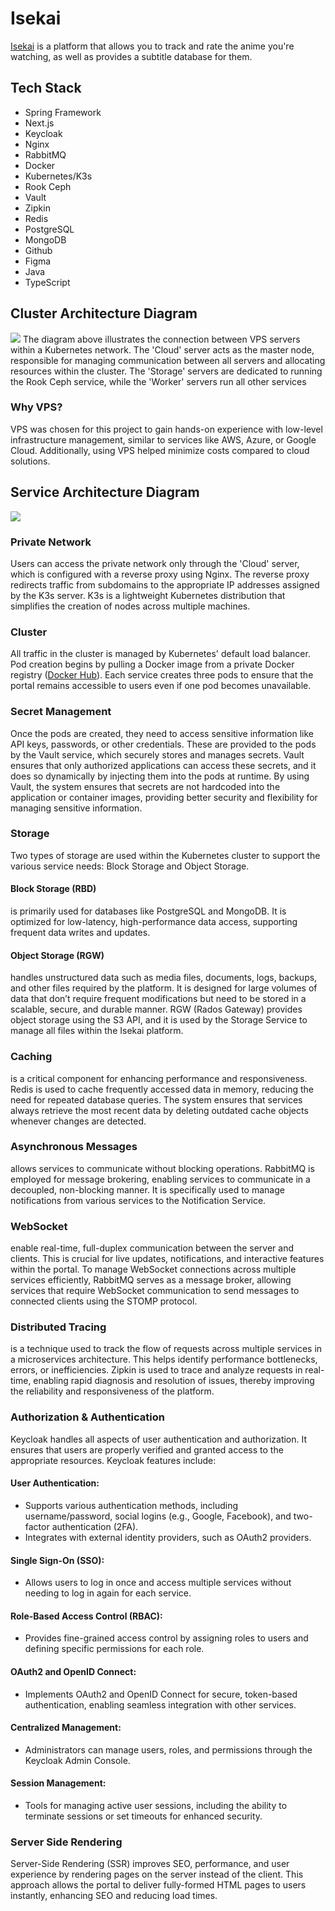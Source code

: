 # Isekai

[Isekai](https://isekai.pl) is a platform that allows you to track and rate the anime you're watching, as well as provides a subtitle database for them.

## Tech Stack
- Spring Framework
- Next.js
- Keycloak
- Nginx
- RabbitMQ
- Docker
- Kubernetes/K3s
- Rook Ceph
- Vault
- Zipkin
- Redis
- PostgreSQL
- MongoDB
- Github
- Figma
- Java
- TypeScript

## Cluster Architecture Diagram

![](/media/cluster-arch-diagram.svg)
The diagram above illustrates the connection between VPS servers within a Kubernetes network. The 'Cloud' server acts as the master node, responsible for managing communication between all servers and allocating resources within the cluster. The 'Storage' servers are dedicated to running the Rook Ceph service, while the 'Worker' servers run all other services

### Why VPS?
VPS was chosen for this project to gain hands-on experience with low-level infrastructure management, similar to services like AWS, Azure, or Google Cloud. Additionally, using VPS helped minimize costs compared to cloud solutions.

## Service Architecture Diagram

![](/media/service-arch-diagram.svg)

### Private Network
Users can access the private network only through the 'Cloud' server, which is configured with a reverse proxy using Nginx. The reverse proxy redirects traffic from subdomains to the appropriate IP addresses assigned by the K3s server. K3s is a lightweight Kubernetes distribution that simplifies the creation of nodes across multiple machines.

### Cluster
All traffic in the cluster is managed by Kubernetes' default load balancer. Pod creation begins by pulling a Docker image from a private Docker registry ([Docker Hub](https://hub.docker.com/)). Each service creates three pods to ensure that the portal remains accessible to users even if one pod becomes unavailable.

### Secret Management
Once the pods are created, they need to access sensitive information like API keys, passwords, or other credentials. These are provided to the pods by the Vault service, which securely stores and manages secrets. Vault ensures that only authorized applications can access these secrets, and it does so dynamically by injecting them into the pods at runtime.
By using Vault, the system ensures that secrets are not hardcoded into the application or container images, providing better security and flexibility for managing sensitive information.

### Storage
Two types of storage are used within the Kubernetes cluster to support the various service needs: Block Storage and Object Storage.

#### Block Storage (RBD)
is primarily used for databases like PostgreSQL and MongoDB. It is optimized for low-latency, high-performance data access, supporting frequent data writes and updates.

#### Object Storage (RGW)
handles unstructured data such as media files, documents, logs, backups, and other files required by the platform. It is designed for large volumes of data that don’t require frequent modifications but need to be stored in a scalable, secure, and durable manner. RGW (Rados Gateway) provides object storage using the S3 API, and it is used by the Storage Service to manage all files within the Isekai platform.

### Caching
is a critical component for enhancing performance and responsiveness. Redis is used to cache frequently accessed data in memory, reducing the need for repeated database queries. The system ensures that services always retrieve the most recent data by deleting outdated cache objects whenever changes are detected.

### Asynchronous Messages
allows services to communicate without blocking operations. RabbitMQ is employed for message brokering, enabling services to communicate in a decoupled, non-blocking manner. It is specifically used to manage notifications from various services to the Notification Service.

### WebSocket
enable real-time, full-duplex communication between the server and clients. This is crucial for live updates, notifications, and interactive features within the portal. To manage WebSocket connections across multiple services efficiently, RabbitMQ serves as a message broker, allowing services that require WebSocket communication to send messages to connected clients using the STOMP protocol.

### Distributed Tracing
is a technique used to track the flow of requests across multiple services in a microservices architecture. This helps identify performance bottlenecks, errors, or inefficiencies. Zipkin is used to trace and analyze requests in real-time, enabling rapid diagnosis and resolution of issues, thereby improving the reliability and responsiveness of the platform.

### Authorization & Authentication
Keycloak handles all aspects of user authentication and authorization. It ensures that users are properly verified and granted access to the appropriate resources. Keycloak features include:

#### User Authentication:
- Supports various authentication methods, including username/password, social logins (e.g., Google, Facebook), and two-factor authentication (2FA).
- Integrates with external identity providers, such as OAuth2 providers.

#### Single Sign-On (SSO):
- Allows users to log in once and access multiple services without needing to log in again for each service.

#### Role-Based Access Control (RBAC):
- Provides fine-grained access control by assigning roles to users and defining specific permissions for each role.

#### OAuth2 and OpenID Connect:
- Implements OAuth2 and OpenID Connect for secure, token-based authentication, enabling seamless integration with other services.

#### Centralized Management:
- Administrators can manage users, roles, and permissions through the Keycloak Admin Console.

#### Session Management:
- Tools for managing active user sessions, including the ability to terminate sessions or set timeouts for enhanced security.

### Server Side Rendering
Server-Side Rendering (SSR) improves SEO, performance, and user experience by rendering pages on the server instead of the client. This approach allows the portal to deliver fully-formed HTML pages to users instantly, enhancing SEO and reducing load times.